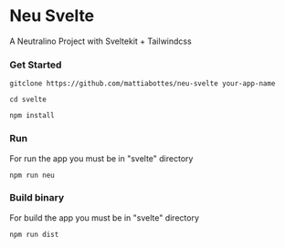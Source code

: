 # Neu Svelte

A Neutralino Project with Sveltekit + Tailwindcss

### Get Started

```
gitclone https://github.com/mattiabottes/neu-svelte your-app-name
```

```
cd svelte
```

```
npm install
```

### Run

For run the app you must be in "svelte" directory

```
npm run neu
```

### Build binary

For build the app you must be in "svelte" directory

```
npm run dist
```
